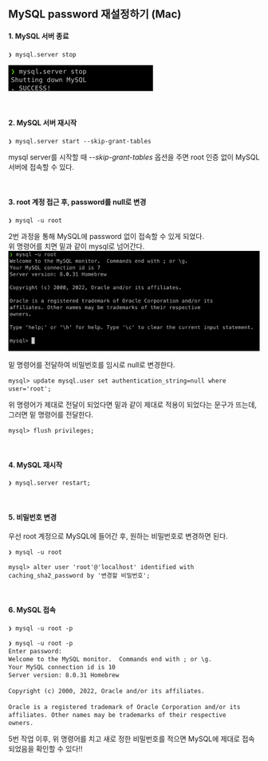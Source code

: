 ## MySQL password 재설정하기 (Mac)

#### 1. MySQL 서버 종료
```
❯ mysql.server stop
```
![img.png](images/img.png)

<br>

#### 2. MySQL 서버 재시작
```
❯ mysql.server start --skip-grant-tables
```
mysql server를 시작할 때 *--skip-grant-tables* 옵션을 주면  root 인증 없이 MySQL 서버에 접속할 수 있다.

<br>

#### 3. root 계정 접근 후, password를 null로 변경
```
❯ mysql -u root
```
2번 과정을 통해 MySQL에 password 없이 접속할 수 있게 되었다.  
위 명령어를 치면 밑과 같이 mysql로 넘어간다.
![img.png](images/img2.png)
<br>

밑 명령어를 전달하여 비밀번호를 임시로 null로 변경한다.
```
mysql> update mysql.user set authentication_string=null where user='root';
```
위 명령어가 제대로 전달이 되었다면 밑과 같이 제대로 적용이 되었다는 문구가 뜨는데, 
그러면 밑 명령어를 전달한다.

```
mysql> flush privileges;
```

<br>

#### 4. MySQL 재시작
```
❯ mysql.server restart;
```

<br>

#### 5. 비밀번호 변경
우선 root 계정으로 MySQL에 들어간 후, 원하는 비밀번호로 변경하면 된다.
```
❯ mysql -u root
```

```
mysql> alter user 'root'@'localhost' identified with caching_sha2_password by '변경할 비밀번호';
```

<br>

#### 6. MySQL 접속
```
❯ mysql -u root -p
```
```
❯ mysql -u root -p
Enter password:
Welcome to the MySQL monitor.  Commands end with ; or \g.
Your MySQL connection id is 10
Server version: 8.0.31 Homebrew

Copyright (c) 2000, 2022, Oracle and/or its affiliates.

Oracle is a registered trademark of Oracle Corporation and/or its
affiliates. Other names may be trademarks of their respective
owners.
```
5번 작업 이후, 위 명령어를 치고 새로 정한 비밀번호를 적으면 MySQL에 제대로 접속되었음을 확인할 수 있다!!

